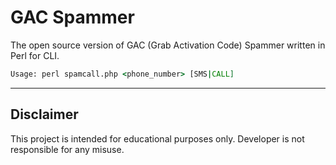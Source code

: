 # GAC Spammer
The open source version of GAC (Grab Activation Code) Spammer written in Perl for CLI.

```cmd
Usage: perl spamcall.php <phone_number> [SMS|CALL]
```

---

## Disclaimer
This project is intended for educational purposes only. Developer is not responsible for any misuse.
